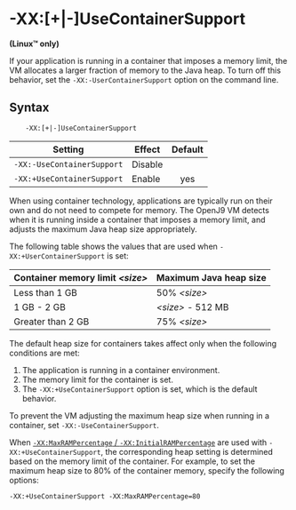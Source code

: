 <!--
* Copyright (c) 2017, 2018 IBM Corp. and others
*
* This program and the accompanying materials are made
* available under the terms of the Eclipse Public License 2.0
* which accompanies this distribution and is available at
* https://www.eclipse.org/legal/epl-2.0/ or the Apache
* License, Version 2.0 which accompanies this distribution and
* is available at https://www.apache.org/licenses/LICENSE-2.0.
*
* This Source Code may also be made available under the
* following Secondary Licenses when the conditions for such
* availability set forth in the Eclipse Public License, v. 2.0
* are satisfied: GNU General Public License, version 2 with
* the GNU Classpath Exception [1] and GNU General Public
* License, version 2 with the OpenJDK Assembly Exception [2].
*
* [1] https://www.gnu.org/software/classpath/license.html
* [2] http://openjdk.java.net/legal/assembly-exception.html
*
* SPDX-License-Identifier: EPL-2.0 OR Apache-2.0 OR GPL-2.0 WITH
* Classpath-exception-2.0 OR LicenseRef-GPL-2.0 WITH Assembly-exception
-->

# -XX:[+|-]UseContainerSupport

**(Linux&trade; only)**

If your application is running in a container that imposes a memory limit, the VM allocates a larger fraction of memory to the Java heap. To turn off this behavior, set the `-XX:-UserContainerSupport` option on the command line.

## Syntax

        -XX:[+|-]UseContainerSupport



| Setting                    | Effect  | Default                                                                            |
|----------------------------|---------|:----------------------------------------------------------------------------------:|
| `-XX:-UseContainerSupport` | Disable |                                                                                    |
| `-XX:+UseContainerSupport` | Enable  | <i class="fa fa-check" aria-hidden="true"></i><span class="sr-only">yes</span>     |


When using container technology, applications are typically run on their own and do not need to compete for memory. The OpenJ9 VM detects when it is running inside a container that imposes a memory limit, and adjusts the maximum Java heap size appropriately.

The following table shows the values that are used when `-XX:+UserContainerSupport` is set:

| Container memory limit *&lt;size&gt;* | Maximum Java heap size  |
|---------------------------------------|-------------------------|
| Less than 1 GB                        | 50% *&lt;size&gt;*      |
| 1 GB - 2 GB                           | *&lt;size&gt;* - 512 MB |
| Greater than 2 GB                     | 75% *&lt;size&gt;*      |

The default heap size for containers takes affect only when the following conditions are met:

1. The application is running in a container environment.
2. The memory limit for the container is set.
3. The `-XX:+UseContainerSupport` option is set, which is the default behavior.

To prevent the VM adjusting the maximum heap size when running in a container, set `-XX:-UseContainerSupport`.

When [`-XX:MaxRAMPercentage` / `-XX:InitialRAMPercentage`](xxinitialrampercentage.md) are used with `-XX:+UseContainerSupport`, the corresponding heap setting is determined based on the memory limit of the container. For example, to set the maximum heap size to 80% of the container memory, specify the following options:

    -XX:+UseContainerSupport -XX:MaxRAMPercentage=80



<!-- ==== END OF TOPIC ==== xxusecontainersupport.md ==== -->
